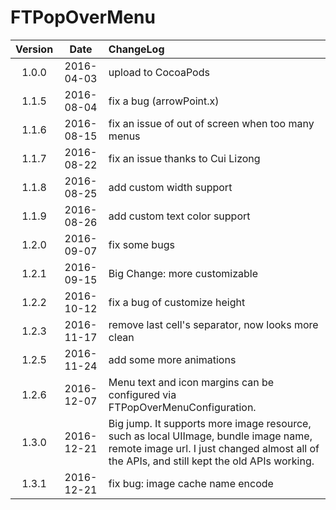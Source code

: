 # FTPopOverMenu


| Version | Date | ChangeLog |
|:--------:|:--------:|:--------|
|1.0.0|2016-04-03|upload to CocoaPods|
|1.1.5|2016-08-04|fix a bug (arrowPoint.x)|
|1.1.6|2016-08-15|fix an issue of out of screen when too many menus|
|1.1.7|2016-08-22|fix an issue thanks to Cui Lizong|
|1.1.8|2016-08-25|add custom width support|
|1.1.9|2016-08-26|add custom text color support|
|1.2.0|2016-09-07|fix some bugs|
|1.2.1|2016-09-15|Big Change: more customizable|
|1.2.2|2016-10-12|fix a bug of customize height|
|1.2.3|2016-11-17|remove last cell's separator, now looks more clean|
|1.2.5|2016-11-24|add some more animations|
|1.2.6|2016-12-07|Menu text and icon margins can be configured via FTPopOverMenuConfiguration.|
|1.3.0|2016-12-21|Big jump. It supports more image resource, such as local UIImage, bundle image name, remote image url. I just changed almost all of the APIs, and still kept the old APIs working. |
|1.3.1|2016-12-21|fix bug: image cache name encode |


